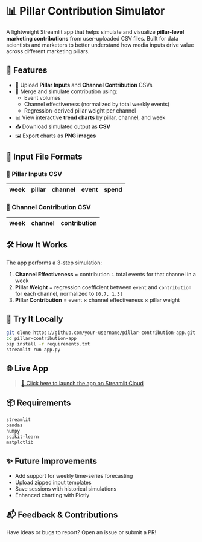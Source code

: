 # 📊 Pillar Contribution Simulator

A lightweight Streamlit app that helps simulate and visualize **pillar-level marketing contributions** from user-uploaded CSV files. Built for data scientists and marketers to better understand how media inputs drive value across different marketing pillars.

## 🚀 Features

- 📂 Upload **Pillar Inputs** and **Channel Contribution** CSVs
- 🔄 Merge and simulate contribution using:
  - Event volumes
  - Channel effectiveness (normalized by total weekly events)
  - Regression-derived pillar weight per channel
- 📊 View interactive **trend charts** by pillar, channel, and week
- 📥 Download simulated output as **CSV**
- 🖼 Export charts as **PNG images**

## 📁 Input File Formats

### 🧱 Pillar Inputs CSV
| week | pillar | channel | event | spend |
|------|--------|---------|--------|--------|

### 🔌 Channel Contribution CSV
| week | channel | contribution |
|------|---------|--------------|

## 🛠 How It Works

The app performs a 3-step simulation:

1. **Channel Effectiveness** = contribution ÷ total events for that channel in a week  
2. **Pillar Weight** = regression coefficient between `event` and `contribution` for each channel, normalized to `[0.7, 1.3]`  
3. **Pillar Contribution** = event × channel effectiveness × pillar weight

## 🧪 Try It Locally

```bash
git clone https://github.com/your-username/pillar-contribution-app.git
cd pillar-contribution-app
pip install -r requirements.txt
streamlit run app.py
```

## 🌐 Live App

> [🔗 Click here to launch the app on Streamlit Cloud]([https://your-app.streamlit.app](https://simulationapp-9wgnjks7jfekhtg5k3mmwo.streamlit.app))

## 📦 Requirements

```txt
streamlit
pandas
numpy
scikit-learn
matplotlib
```

## ✨ Future Improvements

- Add support for weekly time-series forecasting
- Upload zipped input templates
- Save sessions with historical simulations
- Enhanced charting with Plotly

## 📬 Feedback & Contributions

Have ideas or bugs to report? Open an issue or submit a PR!
